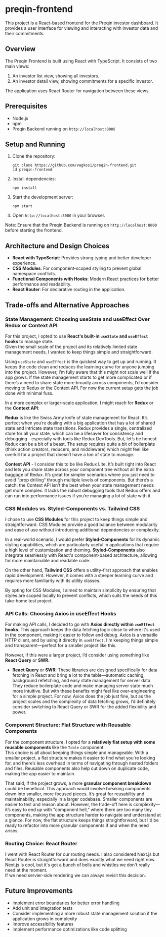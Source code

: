 # preqin-frontend

This project is a React-based frontend for the Preqin investor dashboard. It provides a user interface for viewing and interacting with investor data and their commitments.

## Overview

The Preqin Frontend is built using React with TypeScript. It consists of two main views:
1. An investor list view, showing all investors.
2. An investor detail view, showing commitments for a specific investor.

The application uses React Router for navigation between these views.

## Prerequisites

- Node.js
- npm
- Preqin Backend running on `http://localhost:8000`

## Setup and Running

1. Clone the repository:
   ```
   git clone https://github.com/vagkos1/preqin-frontend.git
   cd preqin-frontend
   ```

2. Install dependencies:
   ```
   npm install
   ```

3. Start the development server:
   ```
   npm start
   ```

4. Open `http://localhost:3000` in your browser.

Note: Ensure that the Preqin Backend is running on `http://localhost:8000` before starting the frontend.

## Architecture and Design Choices

- **React with TypeScript**: Provides strong typing and better developer experience.
- **CSS Modules**: For component-scoped styling to prevent global namespace conflicts.
- **Functional Components with Hooks**: Modern React practices for better performance and readability.
- **React Router**: For declarative routing in the application.

## Trade-offs and Alternative Approaches

### State Management: Choosing useState and useEffect Over Redux or Context API

For this project, I opted to use **React's built-in `useState` and `useEffect` hooks** to manage state.  
Given the small scale of the project and its relatively limited state management needs, I wanted to keep things simple and straightforward.  

Using `useState` and `useEffect` is the quickest way to get up and running. It keeps the code clean and reduces the learning curve for anyone jumping into the project. However, I’m fully aware that this might not scale well if the app grows. If the state management starts to get more complicated or if there’s a need to share state more broadly across components, I’d consider moving to Redux or the Context API. For now the current setup gets the job done with minimal fuss.

In a more complex or larger-scale application, I might reach for **Redux** or the **Context API**:

**Redux** is like the Swiss Army knife of state management for React. It’s perfect when you’re dealing with a big application that has a lot of shared state and intricate state transitions. Redux provides a single, centralized store for all your state, which can be a lifesaver for consistency and debugging—especially with tools like Redux DevTools. But, let’s be honest: Redux can be a bit of a beast. The setup requires quite a bit of boilerplate (think action creators, reducers, and middleware) which might feel like overkill for a project that doesn’t have a ton of state to manage.

**Context API** - I consider this to be like Redux Lite. It’s built right into React and lets you share state across your component tree without all the extra baggage of Redux. It’s great for simpler scenarios where you just need to avoid "prop drilling" through multiple levels of components. But there’s a catch: the Context API isn’t the best when your state management needs get more complex. It lacks the robust debugging tools that Redux offers and can run into performance issues if you’re managing a lot of state with it.

### CSS Modules vs. Styled-Components vs. Tailwind CSS

I chose to use **CSS Modules** for this project to keep things simple and straightforward. CSS Modules provide a good balance between modularity and ease of use without introducing additional dependencies or complexity.

In a real-world scenario, I would prefer **Styled-Components** for its dynamic styling capabilities, which are particularly useful in applications that require a high level of customization and theming. **Styled-Components** also integrate seamlessly with React's component-based architecture, allowing for more maintainable and readable code.

On the other hand, **Tailwind CSS** offers a utility-first approach that enables rapid development. However, it comes with a steeper learning curve and requires more familiarity with its utility classes.

By opting for CSS Modules, I aimed to maintain simplicity by ensuring that styles are scoped locally to prevent conflicts, which suits the needs of this take-home test project.

### API Calls: Choosing Axios in useEffect Hooks

For making API calls, I decided to go with **Axios directly within `useEffect` hooks**. This approach keeps the data fetching logic close to where it's used in the component, making it easier to follow and debug. Axios is a versatile HTTP client, and by using it directly in `useEffect`, I'm keeping things simple and transparent—perfect for a smaller project like this.

However, if this were a larger project, I’d consider using something like **React Query** or **SWR**. 

- **React Query** or **SWR**: These libraries are designed specifically for data fetching in React and bring a lot to the table—automatic caching, background refetching, and easy state management for server data. They reduce boilerplate code and make managing server state much more intuitive. But with these benefits might feel like over-engineering for a simple project. For now, Axios does the job just fine, but as the project scales and the complexity of data fetching grows, I’d definitely consider switching to React Query or SWR for the added flexibility and power.

### Component Structure: Flat Structure with Reusable Components

For the component structure, I opted for a **relatively flat setup with some reusable components** like the `Table` component.  
This choice is all about keeping things simple and manageable. With a smaller project, a flat structure makes it easier to find what you're looking for, and there’s less overhead in terms of navigating through nested folders and files. Reusable components also help cut down on duplicate code, making the app easier to maintain.

That said, if the project grows, a more **granular component breakdown** could be beneficial. This approach would involve breaking components down into smaller, more focused pieces. It’s great for reusability and maintainability, especially in a larger codebase. Smaller components are easier to test and reason about. However, the trade-off here is complexity—it’s easy to end up with "component hell," where there are too many tiny components, making the app structure harder to navigate and understand at a glance. For now, the flat structure keeps things straightforward, but I'd be ready to refactor into more granular components if and when the need arises.

### Routing Choice: React Router

I went with React Router for our routing needs. 
I also considered Next.js but React Router is straightforward and does exactly what we need right now.  
Next.js is cool, but it's got a bunch of bells and whistles we don't really need at the moment.  
If we need servier-side rendering we can always revisit this decision.

## Future Improvements

- Implement error boundaries for better error handling
- Add unit and integration tests
- Consider implementing a more robust state management solution if the application grows in complexity
- Improve accessibility features
- Implement performance optimizations like code splitting
